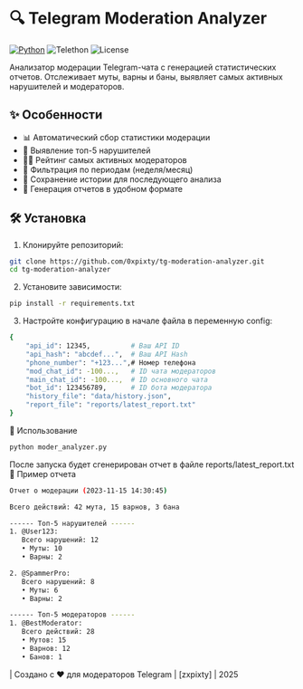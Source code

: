 # 🔍 Telegram Moderation Analyzer

[![Python](https://img.shields.io/badge/Python-3.8+-blue?logo=python)](https://www.python.org/downloads/)
![Telethon](https://img.shields.io/badge/Telethon-1.25+-green?logo=telegram)
![License](https://img.shields.io/badge/License-MIT-yellow)

Анализатор модерации Telegram-чата с генерацией статистических отчетов. Отслеживает муты, варны и баны, выявляет самых активных нарушителей и модераторов.

## ✨ Особенности

- 📊 Автоматический сбор статистики модерации
- 🔎 Выявление топ-5 нарушителей
- 👮‍♂️ Рейтинг самых активных модераторов
- 📅 Фильтрация по периодам (неделя/месяц)
- 💾 Сохранение истории для последующего анализа
- 📂 Генерация отчетов в удобном формате

## 🛠 Установка

1. Клонируйте репозиторий:
```bash
git clone https://github.com/0xpixty/tg-moderation-analyzer.git
cd tg-moderation-analyzer
```

2. Установите зависимости:
```bash
pip install -r requirements.txt
```

3. Настройте конфигурацию в начале файла в переменную config:
```bash
{
    "api_id": 12345,          # Ваш API ID
    "api_hash": "abcdef...",  # Ваш API Hash
    "phone_number": "+123...",# Номер телефона
    "mod_chat_id": -100...,   # ID чата модераторов
    "main_chat_id": -100...,  # ID основного чата
    "bot_id": 123456789,      # ID бота модератора
    "history_file": "data/history.json",
    "report_file": "reports/latest_report.txt"
}
```

🚀 Использование
```bash
python moder_analyzer.py
```

После запуска будет сгенерирован отчет в файле reports/latest_report.txt
📌 Пример отчета

```bash
Отчет о модерации (2023-11-15 14:30:45)

Всего действий: 42 мута, 15 варнов, 3 бана

------ Топ-5 нарушителей ------
1. @User123:
   Всего нарушений: 12
   • Муты: 10
   • Варны: 2

2. @SpammerPro:
   Всего нарушений: 8
   • Муты: 6
   • Варны: 2

------ Топ-5 модераторов ------
1. @BestModerator:
   Всего действий: 28
   • Мутов: 15
   • Варнов: 12
   • Банов: 1
```

| Создано с ❤️ для модераторов Telegram | [zxpixty] | 2025
